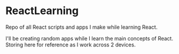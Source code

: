 # ReactLearning
Repo of all React scripts and apps I make while learning React.

I'll be creating random apps while I learn the main concepts of React. Storing here for reference as I work across 2 devices. 
